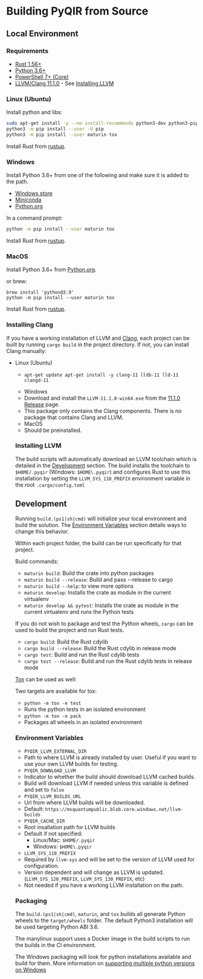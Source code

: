 # Building PyQIR from Source

## Local Environment

### Requirements

- [Rust 1.56+](https://rustup.rs/)
- [Python 3.6+](https://www.python.org)
- [PowerShell 7+
  (Core)](https://github.com/powershell/powershell#get-powershell)
- [LLVM/Clang 11.1.0](https://llvm.org/) - See [Installing
  LLVM](#installing-llvm)

### Linux (Ubuntu)

Install python and libs:

```bash
sudo apt-get install -y --no-install-recommends python3-dev python3-pip
python3 -m pip install --user -U pip
python3 -m pip install --user maturin tox
```

Install Rust from [rustup](https://rustup.rs/).

### Windows

Install Python 3.6+ from one of the following and make sure it is added to the
path.
- [Windows
  store](https://docs.microsoft.com/en-us/windows/python/beginners#install-python)
- [Miniconda](https://docs.conda.io/en/latest/miniconda.html#latest-miniconda-installer-links)
- [Python.org](https://www.python.org/downloads/)

In a command prompt:

```bash
python -m pip install --user maturin tox
```

Install Rust from [rustup](https://rustup.rs/).

### MacOS

Install Python 3.6+ from [Python.org](https://www.python.org/downloads/macos/).

or brew:
```
brew install 'python@3.9'
python -m pip install --user maturin tox
```

Install Rust from [rustup](https://rustup.rs/).

### Installing Clang

If you have a working installation of LLVM and [Clang](https://clang.llvm.org/),
each project can be built by running `cargo build` in the project directory. If
not, you can install Clang manually:

- Linux (Ubuntu)
  - ```
    apt-get update apt-get install -y clang-11 lldb-11 lld-11 clangd-11
    ```
  - Windows
  - Download and install the `LLVM-11.1.0-win64.exe` from the [11.1.0 Release](https://github.com/llvm/llvm-project/releases/tag/llvmorg-11.1.0) page.
  - This package only contains the Clang components. There is no package that contains Clang and LLVM.
  - MacOS
  - Should be preinstalled.

  ### Installing LLVM

  The build scripts will automatically download an LLVM toolchain which is detailed in the [Development](#development) section. The build installs the toolchain to `$HOME/.pyqir` (Windows: `$HOME\.pyqir`) and configures Rust to use this installation by setting the `LLVM_SYS_110_PREFIX` environment variable in the root `.cargo/config.toml`

  ## Development

  Running `build.(ps1|sh|cmd)` will initialize your local environment and build the solution. The [Environment Variables](#environment-variables) section details ways to change this behavior.

  Within each project folder, the build can be run specifically for that project.

  Build commands:
  - `maturin build`: Build the crate into python packages
  - `maturin build --release`: Build and pass --release to cargo
  - `maturin build --help`: to view more options
  - `maturin develop`: Installs the crate as module in the current virtualenv
  - `maturin develop && pytest`: Installs the crate as module in the current virtualenv and runs the Python tests

  If you do not wish to package and test the Python wheels, `cargo` can be used to build the project and run Rust tests.

  - `cargo build`: Build the Rust cdylib
  - `cargo build --release`: Build the Rust cdylib in release mode
  - `cargo test`: Build and run the Rust cdylib tests
  - `cargo test --release`: Build and run the Rust cdylib tests in release mode

  [Tox](https://tox.readthedocs.io/) can be used as well:

  Two targets are available for tox:
  - `python -m tox -e test`
  - Runs the python tests in an isolated environment
  - `python -m tox -e pack`
  - Packages all wheels in an isolated environment


  ### Environment Variables

  - `PYQIR_LLVM_EXTERNAL_DIR`
  - Path to where LLVM is already installed by user. Useful if you want to use your own LLVM builds for testing.
  - `PYQIR_DOWNLOAD_LLVM`
  - Indicator to whether the build should download LLVM cached builds.
  - Build will download LLVM if needed unless this variable is defined and set to `false`
  - `PYQIR_LLVM_BUILDS_URL`
  - Url from where LLVM builds will be downloaded.
  - Default: `https://msquantumpublic.blob.core.windows.net/llvm-builds`
  - `PYQIR_CACHE_DIR`
  - Root insallation path for LLVM builds
  - Default if not specified:
    - Linux/Mac: `$HOME/.pyqir`
    - Windows: `$HOME\.pyqir`
  - `LLVM_SYS_110_PREFIX`
  - Required by `llvm-sys` and will be set to the version of LLVM used for configuration.
  - Version dependent and will change as LLVM is updated. (`LLVM_SYS_120_PREFIX`, `LLVM_SYS_130_PREFIX`, etc)
  - Not needed if you have a working LLVM installation on the path.

  ### Packaging

  The `build.(ps1|sh|cmd)`, `maturin`, and `tox` builds all generate Python wheels to the `target/wheels` folder. The default Python3 installation will be used targeting Python ABI 3.6.

  The manylinux support uses a Docker image in the build scripts to run the builds in the CI environment.

  The Windows packaging will look for python installations available and build for them. More information on [supporting multiple python versions on Windows](https://tox.readthedocs.io/en/latest/developers.html?highlight=windows#multiple-python-versions-on-windows)

